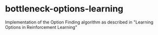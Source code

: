 # bottleneck-options-learning
Implementation of the Option Finding algorithm as described in "Learning Options in Reinforcement Learning"
